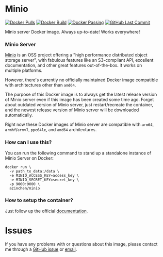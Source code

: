 # Minio

[![Docker Pulls][dockerhub-pulls]][dockerhub-link]
[![Docker Build][dockerhub-build]][dockerhub-link]
[![Docker Passing][dockerhub-passing]][dockerhub-link]
[![GitHub Last Commit][github-lastcommit]][github-link]

Minio server Docker image. Always up-to-date! Works everywhere!

### Minio Server

[Minio][minio-home] is an OSS project offering a "high performance distributed object storage server", with fabulous features like an S3-compliant API, excellent documentation, and other great features out-of-the-box. It works on multiple platforms. 

However, there's currently no officially maintained Docker image compatible with architectures other than `amd64`.

The purpose of this Docker image is to always get the latest release version of Minio server even if this image has been created some time ago. Forget about outdated version of Minio server, just restart/recreate the container, and the newest release version of Minio server will be downloaded automatically.

Right now these Docker images of Minio server are compatible with `arm64`, `armhf`/`armv7`, `ppc64le`, and `amd64` architectures.

### How can I use this?

You can run the following command to stand up a standalone instance of Minio Server on Docker:

```
docker run \
  -v path_to_data:/data \
  -e MINIO_ACCESS_KEY=access_key \
  -e MINIO_SECRET_KEY=secret_key \
  -p 9000:9000 \
  azinchen/minio
```

### How to setup the container?

Just follow up the official [documentation][minio-docs].

# Issues

If you have any problems with or questions about this image, please contact me through a [GitHub issue][github-issues] or [email][email-link].

[dockerhub-pulls]: https://img.shields.io/docker/pulls/azinchen/minio
[dockerhub-build]: https://img.shields.io/docker/cloud/automated/azinchen/minio
[dockerhub-passing]: https://img.shields.io/docker/cloud/build/azinchen/minio
[dockerhub-link]: https://hub.docker.com/repository/docker/azinchen/minio
[github-lastcommit]: https://img.shields.io/github/last-commit/azinchen/minio
[github-link]: https://github.com/azinchen/minio
[github-issues]: https://github.com/azinchen/minio/issues
[minio-home]: https://min.io
[minio-docs]: https://docs.min.io/docs/minio-server-configuration-guide.html
[email-link]: mailto:alexander@zinchenko.com